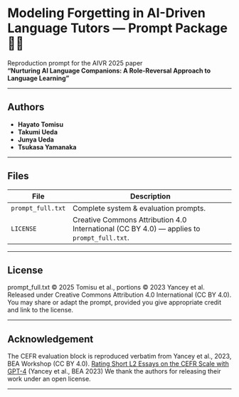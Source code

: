 # Modeling Forgetting in AI-Driven Language Tutors — Prompt Package 🧠💬

Reproduction prompt for the AIVR 2025 paper  
**“Nurturing AI Language Companions: A Role-Reversal Approach to Language Learning”**

---

## Authors

- **Hayato Tomisu** 
- **Takumi Ueda**  
- **Junya Ueda**  
- **Tsukasa Yamanaka** 

---

## Files

| File | Description |
|------|-------------|
| `prompt_full.txt` | Complete system & evaluation prompts. |
| `LICENSE` | Creative Commons Attribution 4.0 International (CC BY 4.0) — applies to `prompt_full.txt`. |

---

## License

prompt_full.txt © 2025 Tomisu et al., portions © 2023 Yancey et al.
Released under Creative Commons Attribution 4.0 International (CC BY 4.0).
You may share or adapt the prompt, provided you give appropriate credit and link to the license.


---

## Acknowledgement

The CEFR evaluation block is reproduced verbatim from Yancey et al., 2023, BEA Workshop (CC BY 4.0).
[Rating Short L2 Essays on the CEFR Scale with GPT-4](https://aclanthology.org/2023.bea-1.49/) (Yancey et al., BEA 2023)
We thank the authors for releasing their work under an open license.


---
